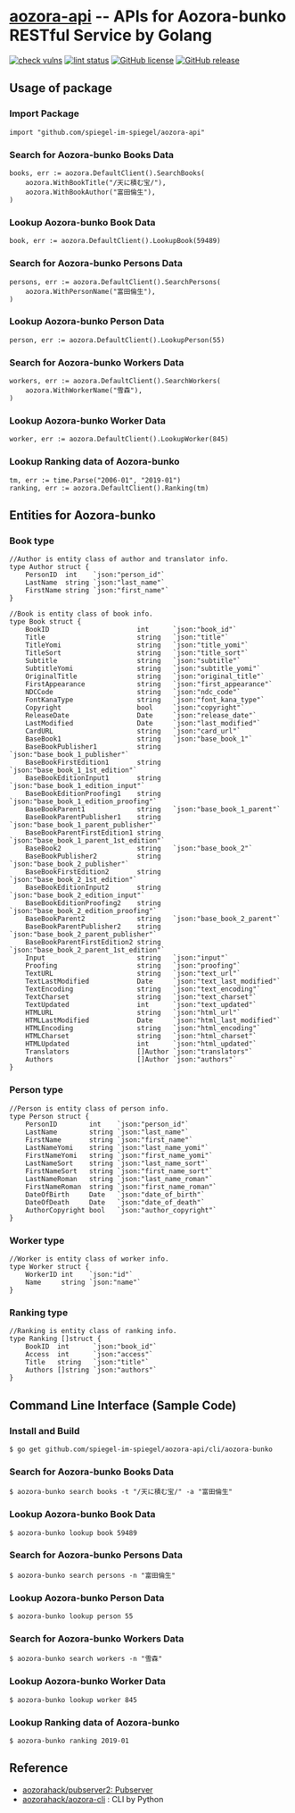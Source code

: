 # [aozora-api] -- APIs for Aozora-bunko RESTful Service by Golang

[![check vulns](https://github.com/spiegel-im-spiegel/aozora-api/workflows/vulns/badge.svg)](https://github.com/spiegel-im-spiegel/aozora-api/actions)
[![lint status](https://github.com/spiegel-im-spiegel/aozora-api/workflows/lint/badge.svg)](https://github.com/spiegel-im-spiegel/aozora-api/actions)
[![GitHub license](https://img.shields.io/badge/license-Apache%202-blue.svg)](https://raw.githubusercontent.com/spiegel-im-spiegel/aozora-api/master/LICENSE)
[![GitHub release](https://img.shields.io/github/release/spiegel-im-spiegel/aozora-api.svg)](https://github.com/spiegel-im-spiegel/aozora-api/releases/latest)

## Usage of package

### Import Package

```
import "github.com/spiegel-im-spiegel/aozora-api"
```

### Search for Aozora-bunko Books Data

```
books, err := aozora.DefaultClient().SearchBooks(
    aozora.WithBookTitle("/天に積む宝/"),
    aozora.WithBookAuthor("富田倫生"),
)
```

### Lookup Aozora-bunko Book Data

```
book, err := aozora.DefaultClient().LookupBook(59489)
```

### Search for Aozora-bunko Persons Data

```
persons, err := aozora.DefaultClient().SearchPersons(
    aozora.WithPersonName("富田倫生"),
)
```

### Lookup Aozora-bunko Person Data

```
person, err := aozora.DefaultClient().LookupPerson(55)
```

### Search for Aozora-bunko Workers Data

```
workers, err := aozora.DefaultClient().SearchWorkers(
    aozora.WithWorkerName("雪森"),
)
```

### Lookup Aozora-bunko Worker Data

```
worker, err := aozora.DefaultClient().LookupWorker(845)
```

### Lookup Ranking data of Aozora-bunko

```
tm, err := time.Parse("2006-01", "2019-01")
ranking, err := aozora.DefaultClient().Ranking(tm)
```

## Entities for Aozora-bunko

### Book type

```
//Author is entity class of author and translator info.
type Author struct {
    PersonID  int    `json:"person_id"`
    LastName  string `json:"last_name"`
    FirstName string `json:"first_name"`
}

//Book is entity class of book info.
type Book struct {
    BookID                      int      `json:"book_id"`
    Title                       string   `json:"title"`
    TitleYomi                   string   `json:"title_yomi"`
    TitleSort                   string   `json:"title_sort"`
    Subtitle                    string   `json:"subtitle"`
    SubtitleYomi                string   `json:"subtitle_yomi"`
    OriginalTitle               string   `json:"original_title"`
    FirstAppearance             string   `json:"first_appearance"`
    NDCCode                     string   `json:"ndc_code"`
    FontKanaType                string   `json:"font_kana_type"`
    Copyright                   bool     `json:"copyright"`
    ReleaseDate                 Date     `json:"release_date"`
    LastModified                Date     `json:"last_modified"`
    CardURL                     string   `json:"card_url"`
    BaseBook1                   string   `json:"base_book_1"`
    BaseBookPublisher1          string   `json:"base_book_1_publisher"`
    BaseBookFirstEdition1       string   `json:"base_book_1_1st_edition"`
    BaseBookEditionInput1       string   `json:"base_book_1_edition_input"`
    BaseBookEditionProofing1    string   `json:"base_book_1_edition_proofing"`
    BaseBookParent1             string   `json:"base_book_1_parent"`
    BaseBookParentPublisher1    string   `json:"base_book_1_parent_publisher"`
    BaseBookParentFirstEdition1 string   `json:"base_book_1_parent_1st_edition"`
    BaseBook2                   string   `json:"base_book_2"`
    BaseBookPublisher2          string   `json:"base_book_2_publisher"`
    BaseBookFirstEdition2       string   `json:"base_book_2_1st_edition"`
    BaseBookEditionInput2       string   `json:"base_book_2_edition_input"`
    BaseBookEditionProofing2    string   `json:"base_book_2_edition_proofing"`
    BaseBookParent2             string   `json:"base_book_2_parent"`
    BaseBookParentPublisher2    string   `json:"base_book_2_parent_publisher"`
    BaseBookParentFirstEdition2 string   `json:"base_book_2_parent_1st_edition"`
    Input                       string   `json:"input"`
    Proofing                    string   `json:"proofing"`
    TextURL                     string   `json:"text_url"`
    TextLastModified            Date     `json:"text_last_modified"`
    TextEncoding                string   `json:"text_encoding"`
    TextCharset                 string   `json:"text_charset"`
    TextUpdated                 int      `json:"text_updated"`
    HTMLURL                     string   `json:"html_url"`
    HTMLLastModified            Date     `json:"html_last_modified"`
    HTMLEncoding                string   `json:"html_encoding"`
    HTMLCharset                 string   `json:"html_charset"`
    HTMLUpdated                 int      `json:"html_updated"`
    Translators                 []Author `json:"translators"`
    Authors                     []Author `json:"authors"`
}
```

### Person type

```
//Person is entity class of person info.
type Person struct {
    PersonID        int    `json:"person_id"`
    LastName        string `json:"last_name"`
    FirstName       string `json:"first_name"`
    LastNameYomi    string `json:"last_name_yomi"`
    FirstNameYomi   string `json:"first_name_yomi"`
    LastNameSort    string `json:"last_name_sort"`
    FirstNameSort   string `json:"first_name_sort"`
    LastNameRoman   string `json:"last_name_roman"`
    FirstNameRoman  string `json:"first_name_roman"`
    DateOfBirth     Date   `json:"date_of_birth"`
    DateOfDeath     Date   `json:"date_of_death"`
    AuthorCopyright bool   `json:"author_copyright"`
}
```

### Worker type

```
//Worker is entity class of worker info.
type Worker struct {
    WorkerID int    `json:"id"`
    Name     string `json:"name"`
}
```

### Ranking type

```
//Ranking is entity class of ranking info.
type Ranking []struct {
    BookID  int      `json:"book_id"`
    Access  int      `json:"access"`
    Title   string   `json:"title"`
    Authors []string `json:"authors"`
}
```

## Command Line Interface (Sample Code)

### Install and Build

```
$ go get github.com/spiegel-im-spiegel/aozora-api/cli/aozora-bunko
```

### Search for Aozora-bunko Books Data

```
$ aozora-bunko search books -t "/天に積む宝/" -a "富田倫生"
```

### Lookup Aozora-bunko Book Data

```
$ aozora-bunko lookup book 59489
```

### Search for Aozora-bunko Persons Data

```
$ aozora-bunko search persons -n "富田倫生"
```

### Lookup Aozora-bunko Person Data

```
$ aozora-bunko lookup person 55
```

### Search for Aozora-bunko Workers Data

```
$ aozora-bunko search workers -n "雪森"
```

### Lookup Aozora-bunko Worker Data

```
$ aozora-bunko lookup worker 845
```

### Lookup Ranking data of Aozora-bunko

```
$ aozora-bunko ranking 2019-01
```

## Reference

- [aozorahack/pubserver2: Pubserver](https://github.com/aozorahack/pubserver2)
- [aozorahack/aozora-cli](https://github.com/aozorahack/aozora-cli) : CLI by Python

[aozora-api]: https://github.com/spiegel-im-spiegel/aozora-api "spiegel-im-spiegel/aozora-api: APIs for Aozora-bunko RESTful Service by Golang"
